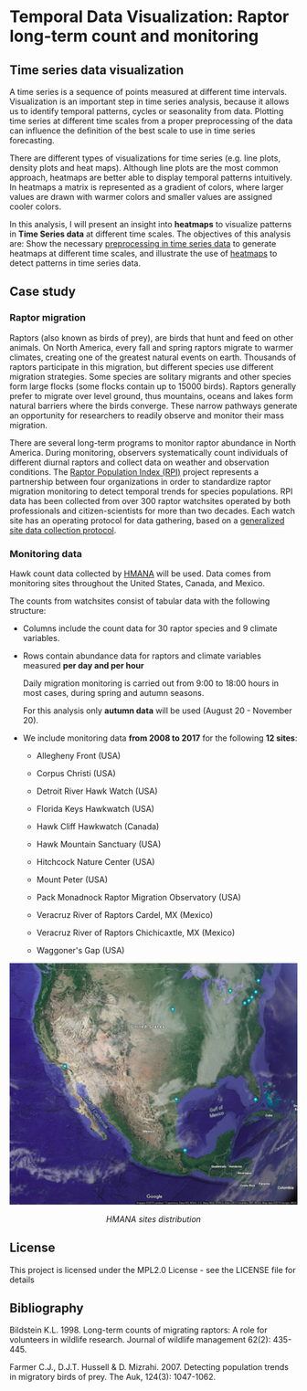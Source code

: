 
# Temporal Data Visualization: Raptor long-term count and monitoring


## Time series data visualization

A time series is a sequence of points measured at different time intervals. Visualization is an important step in time series analysis, because it allows us to identify temporal patterns, cycles or seasonality from data. Plotting time series at different time scales from a proper preprocessing of the data can influence the definition of the best scale to use in time series forecasting. 

There are different types of visualizations for time series (e.g. line plots, density plots and heat maps). Although line plots are the most common approach, heatmaps are better able to display temporal patterns intuitively. In heatmaps a matrix is represented as a gradient of colors, where larger values are drawn with warmer colors and smaller values are assigned cooler colors. 

In this analysis, I will present an insight into **heatmaps** to visualize patterns in **Time Series data** at different time scales. The objectives of this analysis are: Show the necessary [preprocessing in time series data](https://github.com/REDD1326/Time_Series_Data_Visualization/blob/master/DataExploration%26Preprocessing.ipynb) to generate heatmaps at different time scales, and illustrate the use of [heatmaps](https://github.com/REDD1326/Time_Series_Data_Visualization/blob/master/TimeSeriesDataVisualization.ipynb) to detect patterns in time series data.


## Case study

### Raptor migration

Raptors (also known as birds of prey), are birds that hunt and feed on other animals. On North America, every fall and spring raptors migrate to warmer climates, creating one of the greatest natural events on earth. Thousands of raptors participate in this migration, but different species use different migration strategies. Some species are solitary migrants and other species form large flocks (some flocks contain up to 15000 birds). Raptors generally prefer to migrate over level ground, thus mountains, oceans and lakes form natural barriers where the birds converge. These narrow pathways generate an opportunity for researchers to readily observe and monitor their mass migration. 

There are several long-term programs to monitor raptor abundance in North America. During monitoring, observers systematically count individuals of different diurnal raptors and collect data on weather and observation conditions. The [Raptor Population Index (RPI)](http://rpi-project.org/data_collection.php) project represents a partnership between four organizations in order to standardize raptor migration monitoring to detect temporal trends for species populations. RPI data has been collected from over 300 raptor watchsites operated by both professionals and citizen-scientists for more than two decades. Each watch site has an operating protocol for data gathering, based on a [generalized site data collection protocol](http://rpi-project.org/docs/HMANA_Data_Collection_Protocol_20060611.pdf).

### Monitoring data

Hawk count data collected by [HMANA](https://www.hawkcount.org/) will be used. Data comes from monitoring sites throughout the United States, Canada, and Mexico.

The counts from watchsites consist of tabular data with the following structure:

- Columns include the count data for 30 raptor species and 9 climate variables. 

- Rows contain abundance data for raptors and climate variables measured **per day and per hour**

     Daily migration monitoring is carried out from 9:00 to 18:00 hours in most cases, during spring and autumn seasons.
     
     For this analysis only **autumn data** will be used (August 20 - November 20).

- We include monitoring data **from 2008 to 2017** for the following **12 sites**:

    - Allegheny Front (USA)
    
    - Corpus Christi (USA)
    
    - Detroit River Hawk Watch (USA)
    
    - Florida Keys Hawkwatch (USA)
    
    - Hawk Cliff Hawkwatch (Canada)
    
    - Hawk Mountain Sanctuary (USA)
    
    - Hitchcock Nature Center (USA)
    
    - Mount Peter (USA)
    
    - Pack Monadnock Raptor Migration Observatory (USA)
    
    - Veracruz River of Raptors Cardel, MX (Mexico)
    
    - Veracruz River of Raptors Chichicaxtle, MX (Mexico)
    
    - Waggoner's Gap (USA)

    
<p align="center">
  <img src="images/map.png" width="550"/>
</p>

<p align="center">
<em>HMANA sites distribution</em>
</p  
     
<br>

## License  

This project is licensed under the MPL2.0 License - see the LICENSE file for details

## Bibliography

Bildstein K.L. 1998. Long-term counts of migrating raptors: A role for volunteers in wildlife research. Journal of wildlife management 62(2): 435-445.  

Farmer C.J., D.J.T. Hussell & D. Mizrahi. 2007. Detecting population trends in migratory birds of prey. The Auk, 124(3): 1047-1062.  





